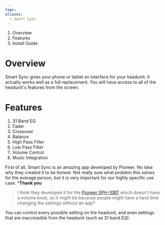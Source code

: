 ```yaml
---
tags: 
aliases:
  - Smart Sync
---
```


1. Overview
2. Features
3. Install Guide

# Overview
Smart Sync gives your phone or tablet an interface for your headunit. It actually works well as a full replacement. You will have access to all of the headunit's features from the screen.

# Features
1. 31 Band EQ
2. Fader
3. Crossover
4. Balance
5. High Pass Filter
6. Low Pass Filter
7. Volume Control
8. Music Integration










First of all, Smart Sync is an amazing app developed by Pioneer. No idea why they created it to be honest. Not really sure what problem this solves for the average person, but it is very important for our highly specific use case. ***Thank you**

> I think they developed it for the [Pioneer SPH-10BT](https://usa.pioneer/products/sph-10bt) which doesn't have a volume knob, so it might be because people might have a hard time changing the settings without an app?

You can control every possible setting on the headunit, and even settings that are inaccessible from the headunit (such as 31 band EQ).

